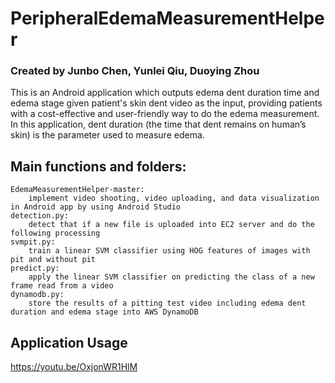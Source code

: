 # PeripheralEdemaMeasurementHelper
### Created by Junbo Chen, Yunlei Qiu, Duoying Zhou
This is an Android application which outputs edema dent duration time and edema stage given patient's skin dent video as the input, providing patients with a cost-effective and user-friendly way to do the edema measurement. In this application, dent duration (the time that dent remains on human’s skin) is the parameter used to measure edema. 
## Main functions and folders:
```
EdemaMeasurementHelper-master:   
    implement video shooting, video uploading, and data visualization in Android app by using Android Studio  
detection.py:  
    detect that if a new file is uploaded into EC2 server and do the following processing  
svmpit.py:  
    train a linear SVM classifier using HOG features of images with pit and without pit  
predict.py:  
    apply the linear SVM classifier on predicting the class of a new frame read from a video  
dynamodb.py:  
    store the results of a pitting test video including edema dent duration and edema stage into AWS DynamoDB  
```
## Application Usage
https://youtu.be/OxjonWR1HlM
